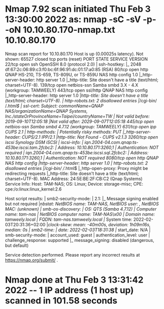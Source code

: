 # Nmap 7.92 scan initiated Thu Feb  3 13:30:00 2022 as: nmap -sC -sV -p- -oN 10.10.80.170-nmap.txt 10.10.80.170
Nmap scan report for 10.10.80.170
Host is up (0.00025s latency).
Not shown: 65527 closed tcp ports (reset)
PORT     STATE SERVICE     VERSION
22/tcp   open  ssh         OpenSSH 8.0 (protocol 2.0)
| ssh-hostkey: 
|_  2048 df:67:2c:06:89:c3:f0:bc:6f:96:91:dc:01:17:a0:85 (RSA)
80/tcp   open  http        QNAP HS-210, TS-659, TS-809U, or TS-859U NAS http config 1.0
|_http-server-header: http server 1.0
|_http-title: Site doesn't have a title (text/html; charset=UTF-8).
139/tcp  open  netbios-ssn Samba smbd 3.X - 4.X (workgroup: TAMWEELY)
443/tcp  open  ssl/http    QNAP NAS http config
|_http-server-header: http server 1.0
|_http-title: Site doesn't have a title (text/html; charset=UTF-8).
| http-robots.txt: 2 disallowed entries 
|_/cgi-bin/ /*.html$
| ssl-cert: Subject: commonName=QNAP NAS/organizationName=QNAP Systems, Inc./stateOrProvinceName=Taipei/countryName=TW
| Not valid before: 2019-09-10T12:05:18
|_Not valid after:  2029-09-07T12:05:18
445/tcp  open  netbios-ssn Samba smbd 4.7.12 (workgroup: TAMWEELY)
631/tcp  open  ipp         CUPS 2.1
| http-methods: 
|_  Potentially risky methods: PUT
|_http-server-header: CUPS/2.1 IPP/2.1
|_http-title: Not Found - CUPS v2.1.3
3260/tcp open  iscsi       Synology DSM iSCSI
| iscsi-info: 
|   iqn.2004-04.com.qnap:ts-453be:iscsi.tam.2fcbc2: 
|     Address: 10.10.80.171:3260,1
|     Authentication: NOT required
|   iqn.2004-04.com.qnap:ts-453be:iscsi.sql.2fcbc2: 
|     Address: 10.10.80.171:3260,1
|_    Authentication: NOT required
8080/tcp open  http        QNAP NAS http config
|_http-server-header: http server 1.0
| http-robots.txt: 2 disallowed entries 
|_/cgi-bin/ /*.html$
|_http-open-proxy: Proxy might be redirecting requests
|_http-title: Site doesn't have a title (text/html; charset=UTF-8).
MAC Address: 24:5E:BE:2F:CB:C2 (Qnap Systems)
Service Info: Host: TAM-NAS; OS: Linux; Device: storage-misc; CPE: cpe:/o:linux:linux_kernel:2.6

Host script results:
| smb2-security-mode: 
|   2.1: 
|_    Message signing enabled but not required
|_nbstat: NetBIOS name: TAM-NAS, NetBIOS user: <unknown>, NetBIOS MAC: <unknown> (unknown)
| smb-os-discovery: 
|   OS: QTS (Samba 4.7.12)
|   Computer name: tam-nas
|   NetBIOS computer name: TAM-NAS\x00
|   Domain name: tamweely.local
|   FQDN: tam-nas.tamweely.local
|_  System time: 2022-02-03T20:31:36+02:00
|_clock-skew: mean: -40m00s, deviation: 1h09m16s, median: 0s
| smb2-time: 
|   date: 2022-02-03T18:31:38
|_  start_date: N/A
| smb-security-mode: 
|   account_used: guest
|   authentication_level: user
|   challenge_response: supported
|_  message_signing: disabled (dangerous, but default)

Service detection performed. Please report any incorrect results at https://nmap.org/submit/ .
# Nmap done at Thu Feb  3 13:31:42 2022 -- 1 IP address (1 host up) scanned in 101.58 seconds
